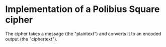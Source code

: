 #  Implementation of a Polibius Square cipher 

The cipher takes a message (the "plaintext") and converts it to an encoded output (the "ciphertext").
